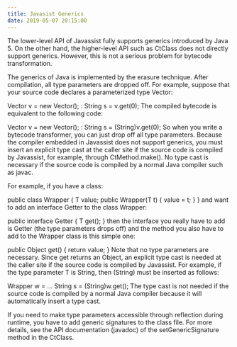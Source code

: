 ```yaml
---
title: Javasist Generics
date: 2019-05-07 20:15:00
---
```


The lower-level API of Javassist fully supports generics introduced by Java 5. On the other hand, the higher-level API such as CtClass does not directly support generics. However, this is not a serious problem for bytecode transformation.

The generics of Java is implemented by the erasure technique. After compilation, all type parameters are dropped off. For example, suppose that your source code declares a parameterized type Vector<String>:

Vector<String> v = new Vector<String>();
  :
String s = v.get(0);
The compiled bytecode is equivalent to the following code:

Vector v = new Vector();
  :
String s = (String)v.get(0);
So when you write a bytecode transformer, you can just drop off all type parameters. Because the compiler embedded in Javassist does not support generics, you must insert an explicit type cast at the caller site if the source code is compiled by Javassist, for example, through CtMethod.make(). No type cast is necessary if the source code is compiled by a normal Java compiler such as javac.

For example, if you have a class:

public class Wrapper<T> {
  T value;
  public Wrapper(T t) { value = t; }
}
and want to add an interface Getter<T> to the class Wrapper<T>:

public interface Getter<T> {
  T get();
}
then the interface you really have to add is Getter (the type parameters <T> drops off) and the method you also have to add to the Wrapper class is this simple one:

public Object get() { return value; }
Note that no type parameters are necessary. Since get returns an Object, an explicit type cast is needed at the caller site if the source code is compiled by Javassist. For example, if the type parameter T is String, then (String) must be inserted as follows:

Wrapper w = ...
String s = (String)w.get();
The type cast is not needed if the source code is compiled by a normal Java compiler because it will automatically insert a type cast.

If you need to make type parameters accessible through reflection during runtime, you have to add generic signatures to the class file. For more details, see the API documentation (javadoc) of the setGenericSignature method in the CtClass.